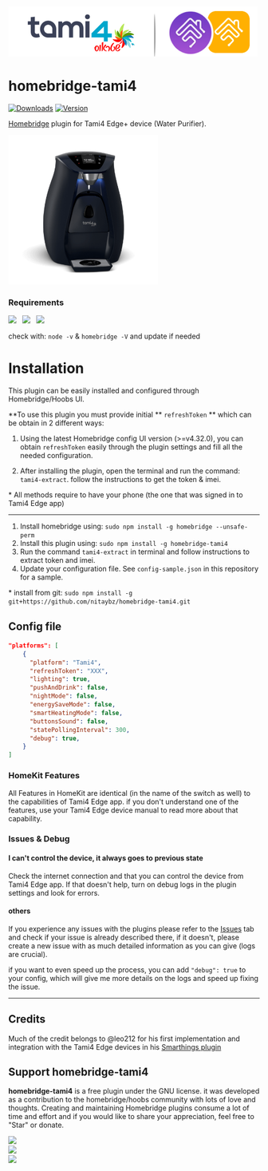 <img src="branding/tami4_homebridge.jpg" width="500px">


# homebridge-tami4

[![Downloads](https://img.shields.io/npm/dt/homebridge-tami4.svg?color=critical)](https://www.npmjs.com/package/homebridge-tami4)
[![Version](https://img.shields.io/npm/v/homebridge-tami4)](https://www.npmjs.com/package/homebridge-tami4)

[Homebridge](https://github.com/nfarina/homebridge) plugin for Tami4 Edge+ device (Water Purifier).

<img src="branding/product.png" width="300px">

### Requirements

<img src="https://img.shields.io/badge/node-%3E%3D10.17-brightgreen"> &nbsp;
<img src="https://img.shields.io/badge/homebridge-%3E%3D0.4.4-brightgreen"> &nbsp;
<img src="https://img.shields.io/badge/iOS-%3E%3D11.0.0-brightgreen">

check with: `node -v` & `homebridge -V` and update if needed

# Installation

This plugin  can be easily installed and configured through Homebridge/Hoobs UI.

**To use this plugin you must provide initial ** `refreshToken` ** which can be obtain in 2 different ways:

1. Using the latest Homebridge config UI version (>=v4.32.0), you can obtain `refreshToken` easily through the plugin settings and fill all the needed configuration.

2. After installing the plugin, open the terminal and run the command: `tami4-extract`. follow the instructions to get the token & imei.

\* All methods require to have your phone (the one that was signed in to Tami4 Edge app)

---------

1. Install homebridge using: `sudo npm install -g homebridge --unsafe-perm`
2. Install this plugin using: `sudo npm install -g homebridge-tami4`
3. Run the command `tami4-extract` in terminal and follow instructions to extract token and imei.
4. Update your configuration file. See `config-sample.json` in this repository for a sample.

\* install from git: `sudo npm install -g git+https://github.com/nitaybz/homebridge-tami4.git`

## Config file

``` json
"platforms": [
    {
      "platform": "Tami4",
      "refreshToken": "XXX",
      "lighting": true,
      "pushAndDrink": false,
      "nightMode": false,
      "energySaveMode": false,
      "smartHeatingMode": false,
      "buttonsSound": false,
      "statePollingInterval": 300,
      "debug": true,
    }
]
```

### HomeKit Features

All Features in HomeKit are identical (in the name of the switch as well) to the capabilities of Tami4 Edge app. if you don't understand one of the features, use your Tami4 Edge device manual to read more about that capability.

### Issues & Debug

#### I can't control the device, it always goes to previous state

Check the internet connection and that you can control the device from Tami4 Edge app.
If that doesn't help, turn on debug logs in the plugin settings and look for errors.

#### others

If you experience any issues with the plugins please refer to the [Issues](https://github.com/nitaybz/homebridge-tami4/issues) tab and check if your issue is already described there, if it doesn't, please create a new issue with as much detailed information as you can give (logs are crucial).<br>

if you want to even speed up the process, you can add `"debug": true` to your config, which will give me more details on the logs and speed up fixing the issue.

-------------------------------------------


## Credits

Much of the credit belongs to @leo212 for his first implementation and integration with the Tami4 Edge devices in his [Smarthings plugin](https://github.com/leo212/tami4edge-smarthings-unofficial)
## Support homebridge-tami4

**homebridge-tami4** is a free plugin under the GNU license. it was developed as a contribution to the homebridge/hoobs community with lots of love and thoughts.
Creating and maintaining Homebridge plugins consume a lot of time and effort and if you would like to share your appreciation, feel free to "Star" or donate. 

<a target="blank" href="https://www.paypal.me/nitaybz"><img src="https://img.shields.io/badge/PayPal-Donate-blue.svg?logo=paypal"/></a><br>
<a target="blank" href="https://www.patreon.com/nitaybz"><img src="https://img.shields.io/badge/PATREON-Become a patron-red.svg?logo=patreon"/></a><br>
<a target="blank" href="https://ko-fi.com/nitaybz"><img src="https://img.shields.io/badge/Ko--Fi-Buy%20me%20a%20coffee-29abe0.svg?logo=ko-fi"/></a>